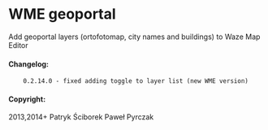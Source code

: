 # WME geoportal

Add geoportal layers (ortofotomap, city names and buildings) to Waze Map Editor



#### Changelog:

        0.2.14.0 - fixed adding toggle to layer list (new WME version)

#### Copyright:

2013,2014+
Patryk Ściborek
Paweł Pyrczak

